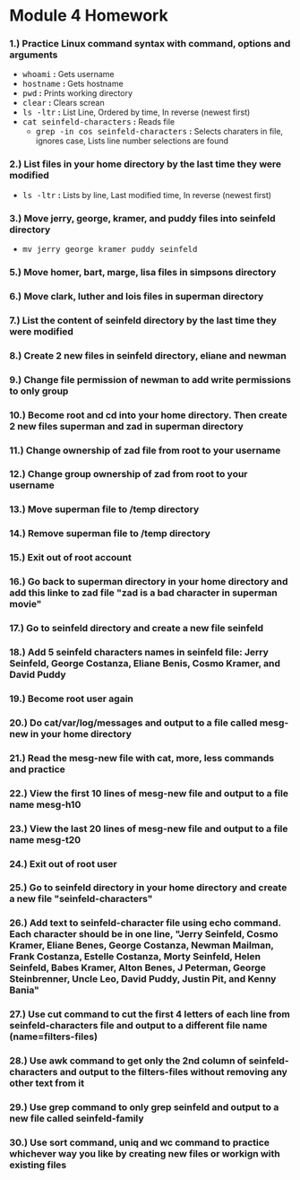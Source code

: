 # **Module 4 Homework**

### **1.)** Practice Linux command syntax with command, options and arguments
  * <kbd>whoami</kbd> **:** Gets username
  * <kbd>hostname</kbd> **:** Gets hostname
  * <kbd>pwd</kbd> **:** Prints working directory
  * <kbd>clear</kbd> **:** Clears screan
  * <kbd>ls -ltr</kbd> **:** List Line, Ordered by time, In reverse (newest first)
  * <kbd>cat seinfeld-characters</kbd> **:** Reads file
    * <kbd>grep -in cos seinfeld-characters</kbd> **:** Selects charaters in file, ignores case, Lists line number selections are found

### **2.)** List files in your home directory by the last time they were modified
  * <kbd>ls -ltr</kbd> **:** Lists by line, Last modified time, In reverse (newest first)

### **3.)** Move jerry, george, kramer, and puddy files into seinfeld directory
  * <kbd>mv jerry george kramer puddy seinfeld</kbd>
  
### **5.)** Move homer, bart, marge, lisa files in simpsons directory
### **6.)** Move clark, luther and lois files in superman directory
### **7.)** List the content of seinfeld directory by the last time they were modified
### **8.)** Create 2 new files in seinfeld directory, eliane and newman
### **9.)** Change file permission of newman to add write permissions to only group
### **10.)** Become root and cd into your home directory. Then create 2 new files superman and zad in superman directory
### **11.)** Change ownership of zad file from root to your username
### **12.)** Change group ownership of zad from root to your username
### **13.)** Move superman file to /temp directory
### **14.)** Remove superman file to /temp directory
### **15.)** Exit out of root account
### **16.)** Go back to superman directory in your home directory and add this linke to zad file "zad is a bad character in superman movie"
### **17.)** Go to seinfeld directory and create a new file seinfeld
### **18.)** Add 5 seinfeld characters names in seinfeld file: Jerry Seinfeld, George Costanza, Eliane Benis, Cosmo Kramer, and David Puddy
### **19.)** Become root user again
### **20.)** Do cat/var/log/messages and output to a file called mesg-new in your home directory
### **21.)** Read the mesg-new file with cat, more, less commands and practice
### **22.)** View the first 10 lines of mesg-new file and output to a file name mesg-h10
### **23.)** View the last 20 lines of mesg-new file and output to a file name mesg-t20
### **24.)** Exit out of root user
### **25.)** Go to seinfeld directory in your home directory and create a new file "seinfeld-characters"
### **26.)** Add text to seinfeld-character file using echo command. Each character should be in one line, "Jerry Seinfeld, Cosmo Kramer, Eliane Benes, George Costanza, Newman Mailman, Frank Costanza, Estelle Costanza, Morty Seinfeld, Helen Seinfeld, Babes Kramer, Alton Benes, J Peterman, George Steinbrenner, Uncle Leo, David Puddy, Justin Pit, and Kenny Bania"
### **27.)** Use cut command to cut the first 4 letters of each line from seinfeld-characters file and output to a different file name (name=filters-files)
### **28.)** Use awk command to get only the 2nd column of seinfeld-characters and output to the filters-files without removing any other text from it
### **29.)** Use grep command to only grep seinfeld and output to a new file called seinfeld-family
### **30.)** Use sort command, uniq and wc command to practice whichever way you like by creating new files or workign with existing files